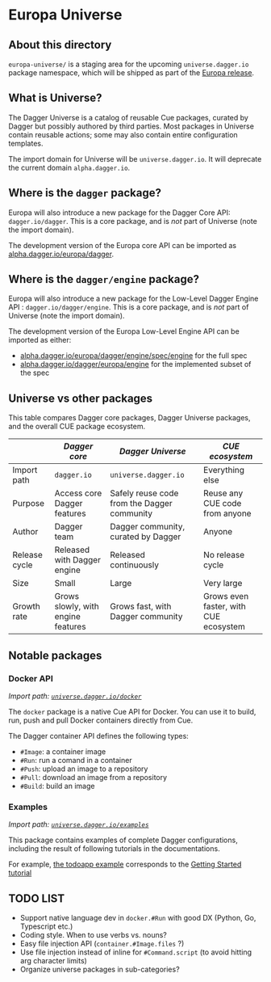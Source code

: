 # Europa Universe

## About this directory

`europa-universe/` is a staging area for the upcoming `universe.dagger.io` package namespace,
which will be shipped as part of the [Europa release](https://github.com/dagger/dagger/issues/1088).

## What is Universe?

The Dagger Universe is a catalog of reusable Cue packages, curated by Dagger but possibly authored by third parties. Most packages in Universe contain reusable actions; some may also contain entire configuration templates.

The import domain for Universe will be `universe.dagger.io`. It will deprecate the current domain `alpha.dagger.io`.

## Where is the `dagger` package?

Europa will also introduce a new package for the Dagger Core API: `dagger.io/dagger`.
This is a core package, and is *not* part of Universe (note the import domain).

The development version of the Europa core API can be imported as [alpha.dagger.io/europa/dagger](../stdlib/europa/dagger).

## Where is the `dagger/engine` package?

Europa will also introduce a new package for the Low-Level Dagger Engine API : `dagger.io/dagger/engine`.
This is a core package, and is *not* part of Universe (note the import domain).

The development version of the Europa Low-Level Engine API can be imported as either:

* [alpha.dagger.io/europa/dagger/engine/spec/engine](../stdlib/europa/dagger/engine/spec/engine) for the full spec
* [alpha.dagger.io/dagger/europa/engine](../stdlib/europa/dagger/engine) for the implemented subset of the spec

## Universe vs other packages

This table compares Dagger core packages, Dagger Universe packages, and the overall CUE package ecosystem.

|   |  *Dagger core* | *Dagger Universe* | *CUE ecosystem* |
|---|----------------|-------------------|-----------------|
| Import path |  `dagger.io` | `universe.dagger.io` | Everything else |
| Purpose |  Access core Dagger features | Safely reuse code from the Dagger community | Reuse any CUE code from anyone |
| Author | Dagger team | Dagger community, curated by Dagger | Anyone |
| Release cycle |    Released with Dagger engine   |  Released continuously | No release cycle |
| Size |  Small  | Large | Very large |
| Growth rate | Grows slowly, with engine features | Grows fast, with Dagger community | Grows even faster, with CUE ecosystem |


## Notable packages

### Docker API

*Import path: [`universe.dagger.io/docker`](./universe/docker)*

The `docker` package is a native Cue API for Docker. You can use it to build, run, push and pull Docker containers directly from Cue.

The Dagger container API defines the following types:

* `#Image`: a container image
* `#Run`: run a comand in a container
* `#Push`: upload an image to a repository
* `#Pull`: download an image from a repository
* `#Build`: build an image

### Examples

*Import path: [`universe.dagger.io/examples`](./examples)*

This package contains examples of complete Dagger configurations, including the result of following tutorials in the documentations.

For example, [the todoapp example](./examples/todoapp) corresponds to the [Getting Started tutorial](https://docs.dagger.io/1003/get-started/)


## TODO LIST

* Support native language dev in `docker.#Run` with good DX (Python, Go, Typescript etc.)
* Coding style. When to use verbs vs. nouns?
* Easy file injection API (`container.#Image.files` ?)
* Use file injection instead of inline for `#Command.script` (to avoid hitting arg character limits)
* Organize universe packages in sub-categories?

